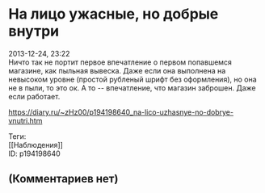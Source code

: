 На лицо ужасные, но добрые внутри
=================================

  
2013-12-24, 23:22  
 Ничто так не портит первое впечатление о первом попавшемся магазине, как пыльная вывеска. Даже если она выполнена на невысоком уровне (простой рубленый шрифт без оформления), но она не в пыли, то это ок. А то -- впечатление, что магазин заброшен. Даже если работает.   
  
<https://diary.ru/~zHz00/p194198640_na-lico-uzhasnye-no-dobrye-vnutri.htm>  
  
Теги:  
[[Наблюдения]]  
ID: p194198640  


(Комментариев нет)
------------------